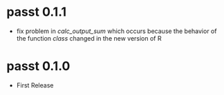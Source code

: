 #

# passt 0.1.1

* fix problem in *calc_output_sum* which occurs because the behavior of the 
function *class* changed in the new version of R

# passt 0.1.0

* First Release
